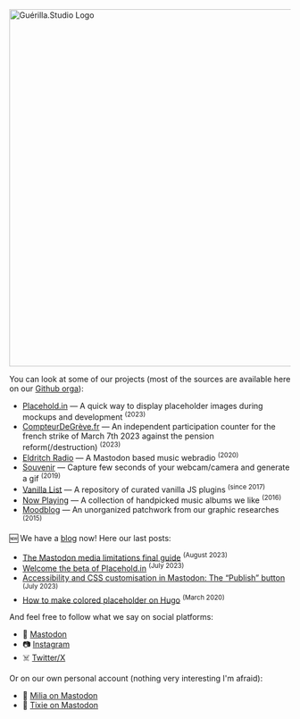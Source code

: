 <img width="640" alt="Guérilla.Studio Logo" src="https://github.com/GuerillaHQ/.github/assets/2143796/2473f38f-07d5-4589-9827-d0bd26ff773c">


You can look at some of our projects (most of the sources are available here on our [Github orga](https://github.com/GuerillaHQ)):

*   [Placehold.in](https://placehold.in/?from=gh-readme-guerilla) — A quick way to display placeholder images during mockups and development <sup>(2023)</sup>
*   [CompteurDeGrève.fr](https://compteurdegreve.fr) — An independent participation counter for the french strike of March 7th 2023 against the pension reform(/destruction) <sup>(2023)</sup>
*   [Eldritch Radio](https://radio.eldritch.cafe) — A Mastodon based music webradio <sup>(2020)</sup>
*   [Souvenir](https://souvenir.cam) — Capture few seconds of your webcam/camera and generate a gif <sup>(2019)</sup>
*   [Vanilla List](https://vanillalist.top/?from=gh-readme-guerilla) — A repository of curated vanilla JS plugins <sup>(since 2017)</sup>
*   [Now Playing](https://music.guerilla.studio/?from=gh-readme-guerilla) — A collection of handpicked music albums we like <sup>(2016)</sup>
*   [Moodblog](https://inspiration.guerilla.studio/?from=gh-readme-guerilla) — An unorganized patchwork from our graphic researches <sup>(2015)</sup>

🆕 We have a [blog](https://guerilla.studio/blog/?from=gh-readme-guerilla) now! Here our last posts:

* [The Mastodon media limitations final guide](https://guerilla.studio/blog/mastodon-media-upload-limits/?from=gh-readme-guerilla) <sup>(August 2023)</sup>
* [Welcome the beta of Placehold.in](https://guerilla.studio/blog/welcome-placeholdin-beta/?from=gh-readme-guerilla) <sup>(July 2023)</sup>
* [Accessibility and CSS customisation in Mastodon: The “Publish” button](https://guerilla.studio/blog/accessibility-css-customisation-mastodon-publish-button/?from=gh-readme-guerilla) <sup>(July 2023)</sup>
* [How to make colored placeholder on Hugo](https://guerilla.studio/blog/make-colored-placeholder-hugo/?from=gh-readme-guerilla/?from=gh-readme-guerilla) <sup>(March 2020)</sup>

And feel free to follow what we say on social platforms:

*   🐘 [Mastodon](https://mastodon.guerilla.studio/@GuerillaHQ)
*   📷 [Instagram](https://instagram.com/GuerillaHQ)
*   ☠️ [Twitter/X](https://x.com/GuerillaHQ)

Or on our own personal account (nothing very interesting I'm afraid):

*   🐘 [Milia on Mastodon](https://mastodon.guerilla.studio/@milia)
*   🐘 [Tixie on Mastodon](https://mastodon.guerilla.studio/@tixie)

